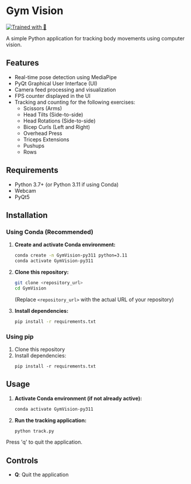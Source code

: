 # Gym Vision
[![Trained with 💪](https://a.b-b.top/badge.svg?repo=GymVision&label=Trained&background_color=e53935&background_color2=ef5350&utm_source=github&utm_medium=readme&utm_campaign=badge)](https://a.b-b.top)

A simple Python application for tracking body movements using computer vision.

## Features

- Real-time pose detection using MediaPipe
- PyQt Graphical User Interface (UI)
- Camera feed processing and visualization
- FPS counter displayed in the UI
- Tracking and counting for the following exercises:
    - Scissors (Arms)
    - Head Tilts (Side-to-side)
    - Head Rotations (Side-to-side)
    - Bicep Curls (Left and Right)
    - Overhead Press
    - Triceps Extensions
    - Pushups
    - Rows

## Requirements

- Python 3.7+ (or Python 3.11 if using Conda)
- Webcam
- PyQt5

## Installation

### Using Conda (Recommended)

1.  **Create and activate Conda environment:**
    ```bash
    conda create -n GymVision-py311 python=3.11
    conda activate GymVision-py311
    ```

2.  **Clone this repository:**
    ```bash
    git clone <repository_url>
    cd GymVision 
    ```
    (Replace `<repository_url>` with the actual URL of your repository)

3.  **Install dependencies:**
    ```bash
    pip install -r requirements.txt
    ```

### Using pip

1. Clone this repository
2. Install dependencies:
   ```
   pip install -r requirements.txt
   ```

## Usage

1.  **Activate Conda environment (if not already active):**
    ```bash
    conda activate GymVision-py311
    ```

2.  **Run the tracking application:**
    ```bash
    python track.py
    ```

Press 'q' to quit the application.

## Controls

- **Q**: Quit the application 

